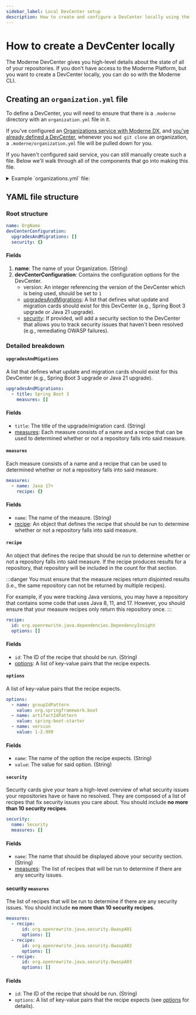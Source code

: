 ```yaml
---
sidebar_label: Local DevCenter setup
description: How to create and configure a DevCenter locally using the Moderne CLI. 
---
```


# How to create a DevCenter locally

The Moderne DevCenter gives you high-level details about the state of all of your repositories. If you don't have access to the Moderne Platform, but you want to create a DevCenter locally, you can do so with the Moderne CLI.

## Creating an `organization.yml` file

To define a DevCenter, you will need to ensure that there is a `.moderne` directory with an `organization.yml` file in it. 

If you've configured an [Organizations service with Moderne DX](../how-to-guides/configure-dx-organizations.md#service-based-organization-structure), and [you've already defined a DevCenter](../../moderne-platform/how-to-guides/dev-center.md), whenever you `mod git clone` an organization, a `.moderne/organization.yml` file will be pulled down for you.

If you haven't configured said service, you can still manually create such a file. Below we'll walk through all of the components that go into making this file.

<details>

<summary>Example `organizations.yml` file:</summary>

```yaml
name: Default
devCenterConfiguration:
  upgradesAndMigrations:
    - title: Spring Boot 3
      measures:
        - name: Major
          recipe:
            id: org.openrewrite.java.dependencies.DependencyInsight
            options:
              - name: groupIdPattern
                value: org.springframework.boot
              - name: artifactIdPattern
                value: spring-boot-starter
              - name: version
                value: 1-2.999
        - name: Minor
          recipe:
            id: org.openrewrite.java.dependencies.DependencyInsight
            options:
              - name: groupIdPattern
                value: org.springframework.boot
              - name: artifactIdPattern
                value: spring-boot-starter
              - name: version
                value: 3-3.2
        - name: Patch
          recipe:
            id: org.openrewrite.java.dependencies.DependencyInsight
            options:
              - name: groupIdPattern
                value: org.springframework.boot
              - name: artifactIdPattern
                value: spring-boot-starter
              - name: version
                value: 3.3.0
    - title: Java 21
      measures:
        - name: Java 8+
          recipe:
            id: org.openrewrite.java.search.HasMinimumJavaVersion
            options:
              - name: version
                value: 8-10
        - name: Java 11+
          recipe:
            id: org.openrewrite.java.search.HasMinimumJavaVersion
            options:
              - name: version
                value: 11-16
        - name: Java 17+
          recipe:
            id: org.openrewrite.java.search.HasMinimumJavaVersion
            options:
              - name: version
                value: 17-20
    - title: JUnit 5
      measures:
        - name: JUnit 4
          recipe:
            id: org.openrewrite.java.search.FindAnnotations
            options:
              - name: annotationPattern
                value: '@org.junit.Test'
  security:
    name: Security
    measures:
      - recipe:
          id: org.openrewrite.java.security.OwaspA01
          options: []
      - recipe:
          id: org.openrewrite.java.security.OwaspA02
          options: []
      - recipe:
          id: org.openrewrite.java.security.OwaspA03
          options: []
      - recipe:
          id: org.openrewrite.java.security.OwaspA05
          options: []
      - recipe:
          id: org.openrewrite.java.security.OwaspA06
          options: []
      - recipe:
          id: org.openrewrite.java.security.OwaspA08
          options: []
      - recipe:
          id: org.openrewrite.java.security.RegularExpressionDenialOfService
          options: []
      - recipe:
          id: org.openrewrite.java.security.secrets.FindSecrets
          options: []
      - recipe:
          id: org.openrewrite.java.security.ZipSlip
          options: []
      - recipe:
          id: org.openrewrite.java.security.SecureTempFileCreation
          options: []
```

</details>

## YAML file structure

### Root structure

```yaml
name: OrgName
devCenterConfiguration:
  upgradesAndMigrations: []
  security: {}
```

#### Fields

1. **name**: The name of your Organization. (String)
2. **devCenterConfiguration**: Contains the configuration options for the DevCenter.
    * version: An integer referencing the version of the DevCenter which is being used, should be set to `1` 
    * [upgradesAndMigrations](#upgradesandmigations): A list that defines what update and migration cards should exist for this DevCenter (e.g., Spring Boot 3 upgrade or Java 21 upgrade).
    * [security](#security): If provided, will add a security section to the DevCenter that allows you to track security issues that haven't been resolved (e.g., remediating OWASP failures).

### Detailed breakdown

#### `upgradesAndMigations`

A list that defines what update and migration cards should exist for this DevCenter (e.g., Spring Boot 3 upgrade or Java 21 upgrade).

```yaml
upgradesAndMigrations:
  - title: Spring Boot 3
    measures: []
```

#### Fields

* `title`: The title of the upgrade/migration card. (String)
* [measures](#measures): Each measure consists of a name and a recipe that can be used to determined whether or not a repository falls into said measure.

#### `measures`

Each measure consists of a name and a recipe that can be used to determined whether or not a repository falls into said measure.

```yaml
measures:
  - name: Java 17+
    recipe: {}
```

#### Fields

* `name`: The name of the measure. (String)
* [recipe](#recipe): An object that defines the recipe that should be run to determine whether or not a repository falls into said measure.

#### `recipe`

An object that defines the recipe that should be run to determine whether or not a repository falls into said measure. If the recipe produces results for a repository, that repository will be included in the count for that section.

:::danger
You must ensure that the measure recipes return disjointed results (i.e., the same repository can not be returned by multiple recipes).

For example, if you were tracking Java versions, you may have a repository that contains some code that uses Java 8, 11, and 17. However, you should ensure that your measure recipes only return this repository once.
:::

```yaml
recipe:
  id: org.openrewrite.java.dependencies.DependencyInsight
  options: []
```

#### Fields

* `id`: The ID of the recipe that should be run. (String)
* [options](#options): A list of key-value pairs that the recipe expects. 

#### `options`

A list of key-value pairs that the recipe expects.

```yaml
options:
  - name: groupIdPattern
    value: org.springframework.boot
  - name: artifactIdPattern
    value: spring-boot-starter
  - name: version
    value: 1-2.999
```

#### Fields

* `name`: The name of the option the recipe expects. (String)
* `value`: The value for said option. (String)

#### `security`

Security cards give your team a high-level overview of what security issues your repositories have or have no resolved. They are composed of a list of recipes that fix security issues you care about. You should include **no more than 10 security recipes**.

```yaml
security:
  name: Security
  measures: []
```

#### Fields

* `name`: The name that should be displayed above your security section. (String)
* [measures](#security-measures): The list of recipes that will be run to determine if there are any security issues.

#### security `measures`

The list of recipes that will be run to determine if there are any security issues. You should include **no more than 10 security recipes**.

```yaml
measures:
  - recipe:
      id: org.openrewrite.java.security.OwaspA01
      options: []
  - recipe:
      id: org.openrewrite.java.security.OwaspA02
      options: []
  - recipe:
      id: org.openrewrite.java.security.OwaspA03
      options: []
```

#### Fields

* `id`: The ID of the recipe that should be run. (String)
* `options`: A list of key-value pairs that the recipe expects (see [options](#options) for details).
